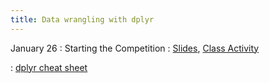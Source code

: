 ```yaml
---
title: Data wrangling with dplyr
---
```


January 26
: Starting the Competition 
  : [Slides](https://sta175-s22.github.io/slides/data_wrangling.html), [Class Activity](https://sta175-s22.github.io/class_activities/STA175_Activity3.html)
  
: [dplyr cheat sheet](https://raw.githubusercontent.com/rstudio/cheatsheets/master/data-transformation.pdf)